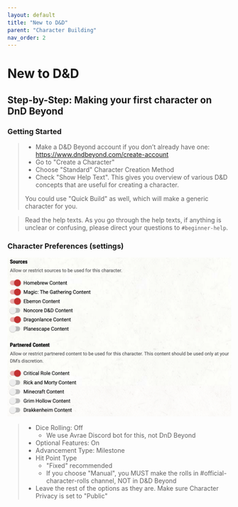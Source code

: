 ```yaml
---
layout: default
title: "New to D&D"
parent: "Character Building"
nav_order: 2
---
```

# New to D&D

## Step-by-Step: Making your first character on DnD Beyond

### Getting Started
> - Make a D&D Beyond account if you don’t already have one: https://www.dndbeyond.com/create-account
> - Go to "Create a Character"
> - Choose "Standard" Character Creation Method
> - Check "Show Help Text". This gives you overview of various D&D concepts that are useful for creating a character.
>
> You could use "Quick Build" as well, which will make a generic character for you.

> Read the help texts. As you go through the help texts, if anything is unclear or confusing, please direct your questions to `#⁠beginner-help`.

### Character Preferences (settings)
![](../../images/Y75d0NS.png)
> - Dice Rolling: Off
>   - We use Avrae Discord bot for this, not DnD Beyond
> - Optional Features: On
> - Advancement Type: Milestone
> - Hit Point Type
>   - "Fixed" recommended
>   - If you choose "Manual", you MUST make the rolls in ⁠#official-character-rolls channel, NOT in D&D Beyond
> - Leave the rest of the options as they are. Make sure Character Privacy is set to "Public"
